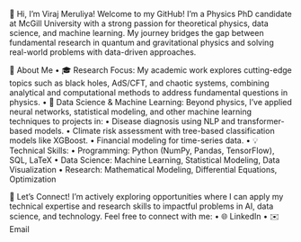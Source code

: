 👋 Hi, I’m Viraj Meruliya!
Welcome to my GitHub! I’m a Physics PhD candidate at McGill University with a strong passion for theoretical physics, data science, and machine learning. My journey bridges the gap between fundamental research in quantum and gravitational physics and solving real-world problems with data-driven approaches.

🌌 About Me
	•	🎓 Research Focus: My academic work explores cutting-edge topics such as black holes, AdS/CFT, and chaotic systems, combining analytical and computational methods to address fundamental questions in physics.
	•	🤖 Data Science & Machine Learning: Beyond physics, I’ve applied neural networks, statistical modeling, and other machine learning techniques to projects in:
	        •	Disease diagnosis using NLP and transformer-based models.
	        •	Climate risk assessment with tree-based classification models like XGBoost.
        	•	Financial modeling for time-series data.
	•	💡 Technical Skills:
	        •	Programming: Python (NumPy, Pandas, TensorFlow), SQL, LaTeX
	        •	Data Science: Machine Learning, Statistical Modeling, Data Visualization
        	•	Research: Mathematical Modeling, Differential Equations, Optimization

🌱 Let’s Connect!
I’m actively exploring opportunities where I can apply my technical expertise and research skills to impactful problems in AI, data science, and technology. Feel free to connect with me:
	•	🌐 LinkedIn
	•	✉️ Email

 
